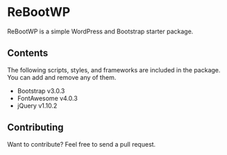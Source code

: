 ReBootWP
=============

ReBootWP is a simple WordPress and Bootstrap starter package.

Contents
-------

The following scripts, styles, and frameworks are included in the package. You can add and remove any of them.

* Bootstrap v3.0.3
* FontAwesome v4.0.3
* jQuery v1.10.2


Contributing
------------

Want to contribute? Feel free to send a pull request.

